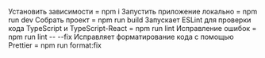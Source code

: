 Установить зависимости = npm i
Запустить приложение локально = npm run dev
Собрать проект = npm run build
Запускает ESLint для проверки кода TypeScript и TypeScript-React = npm run lint
Исправление ошибок = npm run lint -- --fix
Исправляет форматирование кода с помощью Prettier = npm run format:fix


